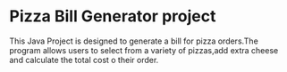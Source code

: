 # Pizza Bill Generator project
This Java Project is designed to generate a bill for pizza orders.The program allows users to select from a variety of pizzas,add extra cheese and calculate the total cost o their order.
